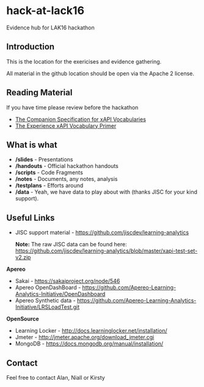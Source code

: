 # hack-at-lack16
Evidence hub for LAK16 hackathon

## Introduction
This is the location for the exericises and evidence gathering. 

All material in the github location should be open via the Apache 2 license.

## Reading Material

If you have time please review before the hackathon

* [The Companion Specification for xAPI Vocabularies](https://adl.gitbooks.io/companion-specification-for-xapi-vocabularies/content/)
* [The Experience xAPI Vocabulary Primer](https://adl.gitbooks.io/experience-xapi-vocabulary-primer/content/)

## What is what

* **/slides**  - Presentations
* **/handouts** - Official hackathon handouts
* **/scripts** - Code Fragments
* **/notes** - Documents, any notes, analysis
* **/testplans** - Efforts around 
* **/data** - Yeah, we have data to play about with (thanks JISC for your kind support).

## Useful Links

* JISC support material - https://github.com/jiscdev/learning-analytics
  
    **Note:** The raw JISC data can be found here:  https://github.com/jiscdev/learning-analytics/blob/master/xapi-test-set-v2.zip

**Apereo**

* Sakai - https://sakaiproject.org/node/546
* Apereo OpenDashBoard - https://github.com/Apereo-Learning-Analytics-Initiative/OpenDashboard
* Apereo Synthetic data - https://github.com/Apereo-Learning-Analytics-Initiative/LRSLoadTest.git

**OpenSource**

* Learning Locker - http://docs.learninglocker.net/installation/
* Jmeter - http://jmeter.apache.org/download_jmeter.cgi
* MongoDB - https://docs.mongodb.org/manual/installation/

## Contact

Feel free to contact Alan, Niall or Kirsty
